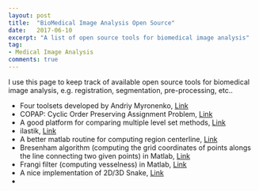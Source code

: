 ```yaml
---
layout: post
title:  "BioMedical Image Analysis Open Source"
date:   2017-06-10
excerpt: "A list of open source tools for biomedical image analysis"
tag:
- Medical Image Analysis
comments: true
---
```


I use this page to keep track of available open source tools for biomedical image analysis, e.g. registration, segmentation, pre-processing, etc..

* Four toolsets developed by Andriy Myronenko, [Link](https://sites.google.com/site/myronenko/research)
* COPAP: Cyclic Order Preserving Assignment Problem, [Link](https://web.archive.org/web/20160403232409/http://dsp.rice.edu:80/software/copap)
* A good platform for comparing multiple level set methods, [Link](https://www.mathworks.com/matlabcentral/fileexchange/27745-active-contour-platform)
* ilastik, [Link](http://ilastik.org/)
* A better matlab routine for computing region centerline, [Link](https://www.mathworks.com/matlabcentral/fileexchange/11123-better-skeletonization)
* Bresenham algorithm (computing the grid coordinates of points alongs the line connecting two given points) in Matlab, [Link](https://www.mathworks.com/matlabcentral/fileexchange/28190-bresenham-optimized-for-matlab)
* Frangi filter (computing vesselness) in Matlab, [Link](https://www.mathworks.com/matlabcentral/fileexchange/24409-hessian-based-frangi-vesselness-filter)
* A nice implementation of 2D/3D Snake, [Link](https://www.mathworks.com/matlabcentral/fileexchange/28149-snake---active-contour)
* 


